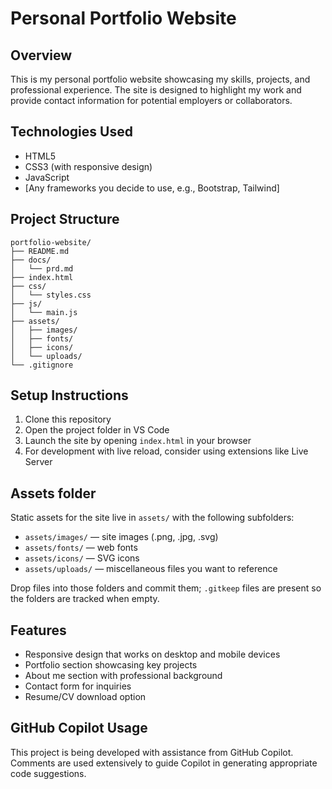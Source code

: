 # Personal Portfolio Website

## Overview
This is my personal portfolio website showcasing my skills, projects, and professional experience. The site is designed to highlight my work and provide contact information for potential employers or collaborators.

## Technologies Used
- HTML5
- CSS3 (with responsive design)
- JavaScript
- [Any frameworks you decide to use, e.g., Bootstrap, Tailwind]

## Project Structure
```
portfolio-website/
├── README.md
├── docs/
│   └── prd.md
├── index.html
├── css/
│   └── styles.css
├── js/
│   └── main.js
├── assets/
│   ├── images/
│   ├── fonts/
│   ├── icons/
│   └── uploads/
└── .gitignore
```

## Setup Instructions
1. Clone this repository
2. Open the project folder in VS Code
3. Launch the site by opening `index.html` in your browser
4. For development with live reload, consider using extensions like Live Server

## Assets folder

Static assets for the site live in `assets/` with the following subfolders:
- `assets/images/` — site images (.png, .jpg, .svg)
- `assets/fonts/` — web fonts
- `assets/icons/` — SVG icons
- `assets/uploads/` — miscellaneous files you want to reference

Drop files into those folders and commit them; `.gitkeep` files are present so the folders are tracked when empty.

## Features
- Responsive design that works on desktop and mobile devices
- Portfolio section showcasing key projects
- About me section with professional background
- Contact form for inquiries
- Resume/CV download option

## GitHub Copilot Usage
This project is being developed with assistance from GitHub Copilot. Comments are used extensively to guide Copilot in generating appropriate code suggestions.